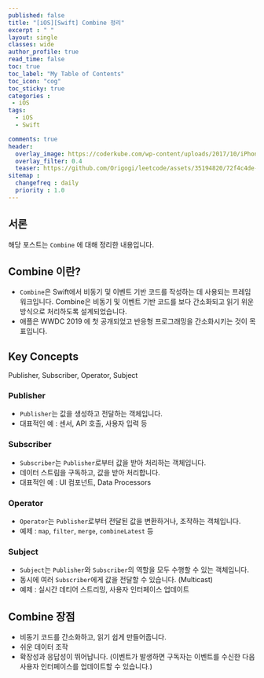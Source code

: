 ```yaml
---
published: false
title: "[iOS][Swift] Combine 정리"	
excerpt : " "	
layout: single	
classes: wide
author_profile: true
read_time: false
toc: true
toc_label: "My Table of Contents"
toc_icon: "cog"
toc_sticky: true
categories :	
 - iOS	
tags: 	
  - iOS
  - Swift

comments: true	
header:
  overlay_image: https://coderkube.com/wp-content/uploads/2017/10/iPhone-app-development-banner.png
  overlay_filter: 0.4
  teaser: https://github.com/Origogi/leetcode/assets/35194820/72f4c4de-3fb2-4e78-89b5-2618594cea7b
sitemap :	
  changefreq : daily	
  priority : 1.0	
---
```


## 서론

해당 포스트는 `Combine` 에 대해 정리한 내용입니다.

## Combine 이란?

- `Combine`은 Swift에서 비동기 및 이벤트 기반 코드를 작성하는 데 사용되는 프레임워크입니다.
Combine은 비동기 및 이벤트 기반 코드를 보다 간소화되고 읽기 위운 방식으로 처리하도록 설계되었습니다.
- 애플은 WWDC 2019 에 첫 공개되었고 반응형 프로그래밍을 간소화시키는 것이 목표입니다.

## Key Concepts

Publisher, Subscriber, Operator, Subject

### Publisher

- `Publisher`는 값을 생성하고 전달하는 객체입니다.
- 대표적인 예 : 센서, API 호출, 사용자 입력 등

### Subscriber

- `Subscriber`는 `Publisher`로부터 값을 받아 처리하는 객체입니다.
- 데이터 스트림을 구독하고, 값을 받아 처리합니다.
- 대표적인 예 : UI 컴포넌트, Data Processors

### Operator

- `Operator`는 `Publisher`로부터 전달된 값을 변환하거나, 조작하는 객체입니다.
- 예제 : `map`, `filter`, `merge`, `combineLatest` 등

### Subject

- `Subject`는 `Publisher`와 `Subscriber`의 역할을 모두 수행할 수 있는 객체입니다.
- 동시에 여러 `Subscriber`에게 값을 전달할 수 있습니다. (Multicast)
- 예제 : 실시간 데티어 스트리밍, 사용자 인터페이스 업데이트

## Combine 장점

- 비동기 코드를 간소화하고, 읽기 쉽게 만들어줍니다.
- 쉬운 데이터 조작
- 확장성과 응답성이 뛰어납니다. (이벤트가 발생하면 구독자는 이벤트를 수신한 다음 사용자 인터페이스를 업데이트할 수 있습니다.)